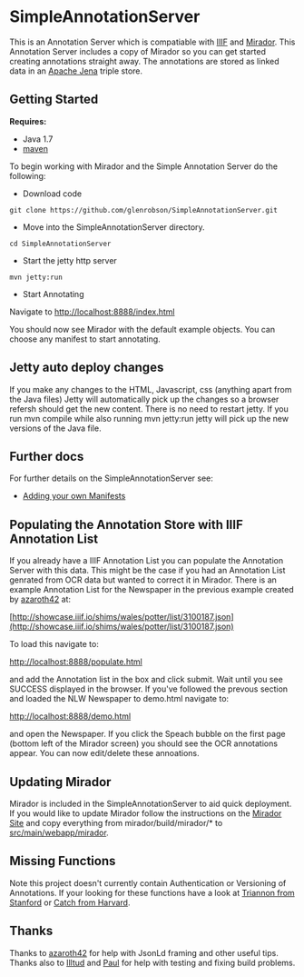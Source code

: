# SimpleAnnotationServer
This is an Annotation Server which is compatiable with [IIIF](http://iiif.io) and [Mirador](https://github.com/IIIF/mirador). This Annotation Server includes
a copy of Mirador so you can get started creating annotations straight away. The annotations are stored as linked data in an [Apache Jena](https://jena.apache.org/) triple store. 


## Getting Started
**Requires:**
 * Java 1.7
 * [maven](https://maven.apache.org/)

To begin working with Mirador and the Simple Annotation Server do the following:

 * Download code

```git clone https://github.com/glenrobson/SimpleAnnotationServer.git```

 * Move into the SimpleAnnotationServer directory.

```cd SimpleAnnotationServer```

 * Start the jetty http server

```mvn jetty:run```

 * Start Annotating 

Navigate to [http://localhost:8888/index.html](http://localhost:8888/index.html)

You should now see Mirador with the default example objects. You can choose any manifest to start annotating.

## Jetty auto deploy changes

If you make any changes to the HTML, Javascript, css (anything apart from the Java files) Jetty will automatically pick up the changes so a browser refersh should get the new content. There is no need to restart jetty. If you run mvn compile while also running mvn jetty:run jetty will pick up the new versions of the Java file. 

## Further docs

For further details on the SimpleAnnotationServer see:

 * [Adding your own Manifests](doc/NewManifests.md) 

## Populating the Annotation Store with IIIF Annotation List

If you already have a IIIF Annotation List you can populate the Annotation Server with this data. This might be the case if you had an Annotation List genrated from OCR data but wanted to correct it in Mirador. There is an example Annotation List for the Newspaper in the previous example created by [azaroth42](https://github.com/azaroth42) at:

[http://showcase.iiif.io/shims/wales/potter/list/3100187.json](http://showcase.iiif.io/shims/wales/potter/list/3100187.json)

To load this navigate to:

[http://localhost:8888/populate.html](http://localhost:8888/populate.html)

and add the Annotation list in the box and click submit. Wait until you see SUCCESS displayed in the browser. If you've followed the prevous section and loaded the NLW Newspaper to demo.html navigate to:

[http://localhost:8888/demo.html](http://localhost:8888/demo.html)

and open the Newspaper. If you click the Speach bubble on the first page (bottom left of the Mirador screen) you should see the OCR annotations appear. You can now edit/delete these annoations. 

## Updating Mirador

Mirador is included in the SimpleAnnotationServer to aid quick deployment. If you would like to update Mirador follow the instructions on the [Mirador Site](https://github.com/IIIF/mirador) and copy everything from mirador/build/mirador/* to [src/main/webapp/mirador](tree/master/src/main/webapp/mirador).

## Missing Functions

Note this project doesn't currently contain Authentication or Versioning of Annotations. If your looking for these functions have a look at [Triannon from Stanford](https://github.com/sul-dlss/triannon) or [Catch from Harvard](https://github.com/annotationsatharvard/catcha). 

## Thanks

Thanks to [azaroth42](https://github.com/azaroth42) for help with JsonLd framing and other useful tips. Thanks also to [Illtud](https://github.com/illtud) and [Paul](https://twitter.com/sankesolutions) for help with testing and fixing build problems. 
